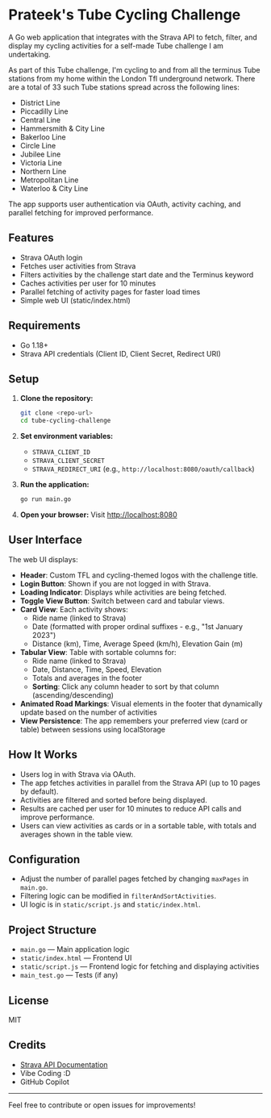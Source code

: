 # Prateek's Tube Cycling Challenge

A Go web application that integrates with the Strava API to fetch, filter, and display my cycling activities for a self-made Tube challenge I am undertaking.

As part of this Tube challenge, I'm cycling to and from all the terminus Tube stations from my home within the London Tfl underground network.
There are a total of 33 such Tube stations spread across the following lines:
- District Line
- Piccadilly Line
- Central Line
- Hammersmith & City Line
- Bakerloo Line
- Circle Line
- Jubilee Line
- Victoria Line
- Northern Line
- Metropolitan Line
- Waterloo & City Line

The app supports user authentication via OAuth, activity caching, and parallel fetching for improved performance.

## Features
- Strava OAuth login
- Fetches user activities from Strava
- Filters activities by the challenge start date and the Terminus keyword
- Caches activities per user for 10 minutes
- Parallel fetching of activity pages for faster load times
- Simple web UI (static/index.html)

## Requirements
- Go 1.18+
- Strava API credentials (Client ID, Client Secret, Redirect URI)

## Setup
1. **Clone the repository:**
   ```sh
   git clone <repo-url>
   cd tube-cycling-challenge
   ```
2. **Set environment variables:**
   - `STRAVA_CLIENT_ID`
   - `STRAVA_CLIENT_SECRET`
   - `STRAVA_REDIRECT_URI` (e.g., `http://localhost:8080/oauth/callback`)

3. **Run the application:**
   ```sh
   go run main.go
   ```

4. **Open your browser:**
   Visit [http://localhost:8080](http://localhost:8080)

## User Interface
The web UI displays:
- **Header**: Custom TFL and cycling-themed logos with the challenge title.
- **Login Button**: Shown if you are not logged in with Strava.
- **Loading Indicator**: Displays while activities are being fetched.
- **Toggle View Button**: Switch between card and tabular views.
- **Card View**: Each activity shows:
  - Ride name (linked to Strava)
  - Date (formatted with proper ordinal suffixes - e.g., "1st January 2023")
  - Distance (km), Time, Average Speed (km/h), Elevation Gain (m)
- **Tabular View**: Table with sortable columns for:
  - Ride name (linked to Strava)
  - Date, Distance, Time, Speed, Elevation
  - Totals and averages in the footer
  - **Sorting**: Click any column header to sort by that column (ascending/descending)
- **Animated Road Markings**: Visual elements in the footer that dynamically update based on the number of activities
- **View Persistence**: The app remembers your preferred view (card or table) between sessions using localStorage

## How It Works
- Users log in with Strava via OAuth.
- The app fetches activities in parallel from the Strava API (up to 10 pages by default).
- Activities are filtered and sorted before being displayed.
- Results are cached per user for 10 minutes to reduce API calls and improve performance.
- Users can view activities as cards or in a sortable table, with totals and averages shown in the table view.

## Configuration
- Adjust the number of parallel pages fetched by changing `maxPages` in `main.go`.
- Filtering logic can be modified in `filterAndSortActivities`.
- UI logic is in `static/script.js` and `static/index.html`.

## Project Structure
- `main.go` — Main application logic
- `static/index.html` — Frontend UI
- `static/script.js` — Frontend logic for fetching and displaying activities
- `main_test.go` — Tests (if any)

## License
MIT

## Credits
- [Strava API Documentation](https://developers.strava.com/docs/)
- Vibe Coding :D
- GitHub Copilot

---

Feel free to contribute or open issues for improvements!